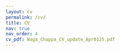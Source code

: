 ```yaml
---
layout: cv
permalink: /cv/
title: CV
nav: true
nav_order: 4
cv_pdf: Naga_Chappa_CV_update_Apr0125.pdf
---
```

